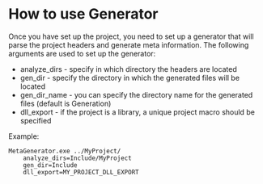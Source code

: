 # How to use Generator

Once you have set up the project, you need to set up a generator that will parse the project headers and generate meta information. The following arguments are used to set up the generator:
- analyze_dirs - specify in which directory the headers are located
- gen_dir - specify the directory in which the generated files will be located
- gen_dir_name - you can specify the directory name for the generated files (default is Generation)
- dll_export - if the project is a library, a unique project macro should be specified

Example:
```
MetaGenerator.exe ../MyProject/ 
    analyze_dirs=Include/MyProject 
    gen_dir=Include 
    dll_export=MY_PROJECT_DLL_EXPORT
```
